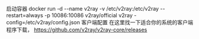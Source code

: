 启动容器
docker run -d --name v2ray -v /etc/v2ray:/etc/v2ray --restart=always -p 10086:10086 v2ray/official  v2ray -config=/etc/v2ray/config.json
客户端配置
在这里找一下适合你的系统的客户端程序下载， https://github.com/v2ray/v2ray-core/releases 
